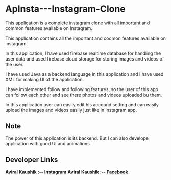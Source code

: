 # ApInsta---Instagram-Clone
This application is a complete instagram clone with all important and common features available on Instagram.

This application contains all the important and coomon features available on instagram.

In this application, I have used firebase realtime database for handling the user data and used firebase cloud storage for storing images and videos of the user.

I have used Java as a backend language in this application and I have used XML for making UI of the application.

I have implemented follow and following features, so the user of this app can follow each other and see there photos and videos uploaded bu them.

In this application user can easily edit his accound setting and can easily upload the images and videos easily just like in instagram app.

## Note
The power of this application is its backend. But I can also develope application with good UI and animations.

## Developer Links

**Aviral Kaushik :-- [Instagram](https://www.instagram.com/aviral_3101/)**
**Aviral Kaushik :-- [Facebook](https://www.facebook.com/aviral.kaushik.16)**
